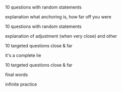 10 questions with random statements

explanation what anchoring is, how far off you were

10 questions with random statements

explanation of adjustment (when very close) and other

10 targeted questions close & far

it's a complete lie

10 targeted questions close & far

final words

infinite practice